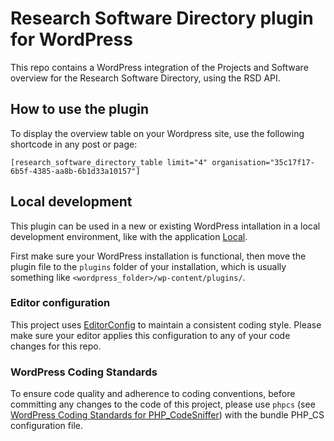 # Research Software Directory plugin for WordPress

This repo contains a WordPress integration of the Projects and Software overview for the Research Software Directory, using the RSD API.

## How to use the plugin

To display the overview table on your Wordpress site, use the following shortcode in any post or page:
```shell
[research_software_directory_table limit="4" organisation="35c17f17-6b5f-4385-aa8b-6b1d33a10157"]
```

## Local development

This plugin can be used in a new or existing WordPress intallation in a local development environment, like with the application [Local](https://localwp.com/).

First make sure your WordPress installation is functional, then move the plugin file to the `plugins` folder of your installation, which is usually something like `<wordpress_folder>/wp-content/plugins/`.

### Editor configuration

This project uses [EditorConfig](https://editorconfig.org/) to maintain a consistent coding style. Please make sure your editor applies this configuration to any of your code changes for this repo.

### WordPress Coding Standards

To ensure code quality and adherence to coding conventions, before committing any changes to the code of this project, please use `phpcs` (see [WordPress Coding Standards for PHP_CodeSniffer](https://github.com/WordPress/WordPress-Coding-Standards)) with the bundle PHP_CS configuration file.
